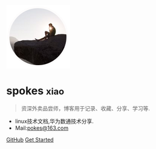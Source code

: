 <!-- _coverpage.md -->

![logo](/logo.png)

# spokes <small>xiao</small>

> 资深外卖品尝师，博客用于记录、收藏、分享、学习等.

- linux技术文档,华为数通技术分享.
- Mail:pokes@163.com

[GitHub](https://github.com/docsifyjs/docsify/)
[Get Started](#docsify)